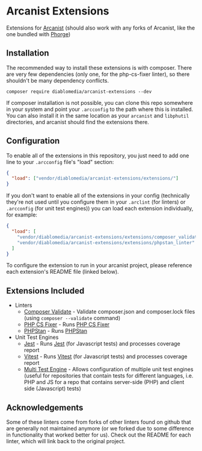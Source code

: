 # Arcanist Extensions

Extensions for [Arcanist](https://github.com/phacility/arcanist) (should also work with any forks of Arcanist, like the one bundled with [Phorge](https://github.com/phorgeit/arcanist))

## Installation

The recommended way to install these extensions is with composer. There are very few dependencies (only one, for the php-cs-fixer linter), so there shouldn't be many dependency conflicts.

`composer require diablomedia/arcanist-extensions --dev`

If composer installation is not possible, you can clone this repo somewhere in your system and point your `.arcconfig` to the path where this is installed. You can also install it in the same location as your `arcanist` and `libphutil` directories, and arcanist should find the extensions there.

## Configuration

To enable all of the extensions in this repository, you just need to add one line to your `.arcconfig` file's "load" section:

```json
{
  "load": ["vendor/diablomedia/arcanist-extensions/extensions/"]
}
```

If you don't want to enable all of the extensions in your config (technically they're not used until you configure them in your `.arclint` (for linters) or `.arcconfig` (for unit test engines)) you can load each extension individually, for example:

```json
{
  "load": [
    "vendor/diablomedia/arcanist-extensions/extensions/composer_validate_linter",
    "vendor/diablomedia/arcanist-extensions/extensions/phpstan_linter"
  ]
}
```

To configure the extension to run in your arcanist project, please reference each extension's README file (linked below).

## Extensions Included

- Linters
  - [Composer Validate](extensions/composer_validate_linter/README.md) - Validate composer.json and composer.lock files (using `composer --validate` command)
  - [PHP CS Fixer](extensions/php_cs_fixer_linter/README.md) - Runs [PHP CS Fixer](https://github.com/PHP-CS-Fixer/PHP-CS-Fixer)
  - [PHPStan](extensions/phpstan_linter/README.md) - Runs [PHPStan](https://github.com/phpstan/phpstan)
- Unit Test Engines
  - [Jest](extensions/jest_unit_test_engine/README.md) - Runs [Jest](https://github.com/jestjs/jest) (for Javascript tests) and processes coverage report
  - [Vitest](extensions/vitest_unit_test_engine/README.md) - Runs [Vitest](https://github.com/vitest-dev/vitest) (for Javascript tests) and processes coverage report
  - [Multi Test Engine](extensions/multi_test_engine/README.md) - Allows configuration of multiple unit test engines (useful for repositories that contain tests for different languages, i.e. PHP and JS for a repo that contains server-side (PHP) and client side (Javascript) tests)

## Acknowledgements

Some of these linters come from forks of other linters found on github that are generally not maintained anymore (or we forked due to some difference in functionality that worked better for us). Check out the README for each linter, which will link back to the original project.
